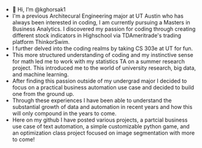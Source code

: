 - 👋 Hi, I’m @kghorsak1 
- I'm a previous Architecural Engineering major at UT Austin who has always been interested in coding, I am currently pursuing a Masters in Business Analytics. I discovered my passion for coding through creating different stock indicators in Highschool via TDAmeritrade's trading platform ThinkorSwim.
- I further delved into the coding realms by taking CS 303e at UT for fun.
- This more structured understanding of coding and my instinctive sense for math led me to work with my statistics TA on a summer research project. This introduced me to the world of university research, big data, and machine learning.
- After finding this passion outside of my undergrad major I decided to focus on a practical business automation use case and decided to build one from the ground up.
- Through these experiences I have been able to understand the substantial growth of data and automation in recent years and how this will only compound in the years to come.
- Here on my github I have posted various projects, a partcial business use case of text automation, a simple customizable python game, and an optimization class project focused on image segmentation with more to come!

<!---
kghorsak1/kghorsak1 is a ✨ special ✨ repository because its `README.md` (this file) appears on your GitHub profile.
You can click the Preview link to take a look at your changes.
--->
